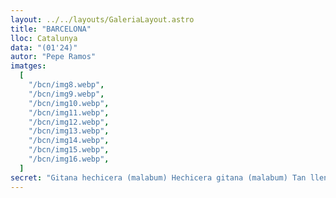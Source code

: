 ```yaml
---
layout: ../../layouts/GaleriaLayout.astro
title: "BARCELONA"
lloc: Catalunya
data: "(01'24)"
autor: "Pepe Ramos"
imatges:
  [
    "/bcn/img8.webp",
    "/bcn/img9.webp",
    "/bcn/img10.webp",
    "/bcn/img11.webp",
    "/bcn/img12.webp",
    "/bcn/img13.webp",
    "/bcn/img14.webp",
    "/bcn/img15.webp",
    "/bcn/img16.webp",
  ]
secret: "Gitana hechicera (malabum) Hechicera gitana (malabum) Tan llena de gracia (malabum) Más guapa que el sol"
---
```

